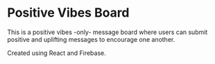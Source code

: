 # Positive Vibes Board

This is a positive vibes -only- message board where users can submit positive and uplifting messages to encourage one another.

Created using React and Firebase.